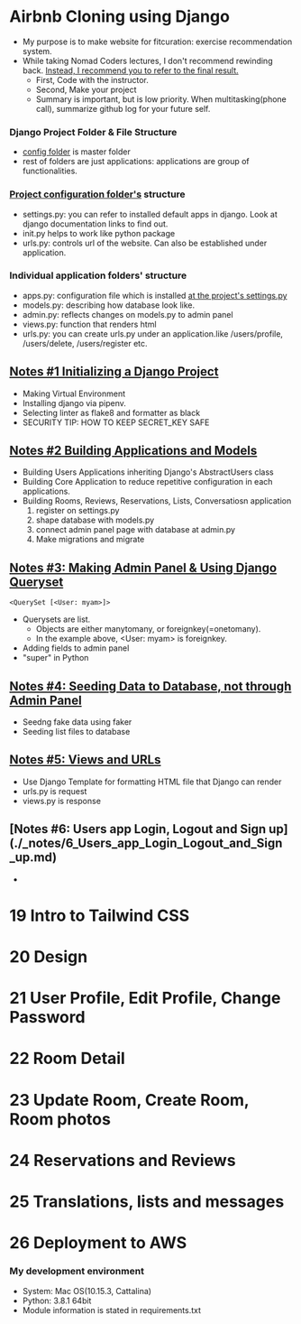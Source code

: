# Airbnb Cloning using Django

- My purpose is to make website for fitcuration: exercise recommendation system. 
- While taking Nomad Coders lectures, I don't recommend rewinding back. [Instead, I recommend you to refer to the final result.](https://github.com/nomadcoders/airbnb-clone) 
  - First, Code with the instructor.
  - Second, Make your project 
  - Summary is important, but is low priority. When multitasking(phone call), summarize github log for your future self. 

### Django Project Folder & File Structure

- [config folder](./config) is master folder
- rest of folders are just applications: applications are group of functionalities.

### [Project configuration folder's](./config) structure

- settings.py: you can refer to installed default apps in django. Look at django documentation links to find out.
- init.py helps to work like python package
- urls.py: controls url of the website. Can also be established under application. 

### Individual application folders' structure

- apps.py: configuration file which is installed [at the project's settings.py](./config/setttings.py)
- models.py: describing how database look like.
- admin.py: reflects changes on models.py to admin panel
- views.py: function that renders html
- urls.py: you can create urls.py under an application.like /users/profile, /users/delete, /users/register etc.

## [Notes #1 Initializing a Django Project](./_notes/1_Creating_a_Django_Project.md)

- Making Virtual Environment
- Installing django via pipenv.
- Selecting linter as flake8 and formatter as black
- SECURITY TIP: HOW TO KEEP SECRET_KEY SAFE

## [Notes #2 Building Applications and Models](./_notes/2_Building_Applications_and_Models.md)

- Building Users Applications inheriting Django's AbstractUsers class
- Building Core Application to reduce repetitive configuration in each applications.
- Building Rooms, Reviews, Reservations, Lists, Conversatiosn application
  1. register on settings.py
  2. shape database with models.py
  3. connect admin panel page with database at admin.py
  4. Make migrations and migrate

## [Notes #3: Making Admin Panel & Using Django Queryset](./_notes/3_Building_Admin_Panel.md)

```
<QuerySet [<User: myam>]>
```

- Querysets are list.
  - Objects are either manytomany, or foreignkey(=onetomany). 
  - In the example above, <User: myam> is foreignkey.
- Adding fields to admin panel
- "super" in Python

## [Notes #4: Seeding Data to Database, not through Admin Panel](./_notes/4_Seeding_Data_(NOT_by_Admin)_&_Fake_Data.md)

- Seedng fake data using faker
- Seeding list files to database

## [Notes #5: Views and URLs](./_notes/5_Views_and_URLs.md)

- Use Django Template for formatting HTML file that Django can render
- urls.py is request
- views.py is response



## [Notes #6: Users app Login, Logout and Sign up](./_notes/6_Users_app_Login_Logout_and_Sign _up.md)

- 







# 19 Intro to Tailwind CSS







# 20 Design





# 21 User Profile, Edit Profile, Change Password







# 22 Room Detail





# 23 Update Room, Create Room, Room photos



# 24 Reservations and Reviews





# 25 Translations, lists and messages





# 26 Deployment to AWS





### My development environment

- System: Mac OS(10.15.3, Cattalina) 
- Python: 3.8.1 64bit
- Module information is stated in requirements.txt

## 





